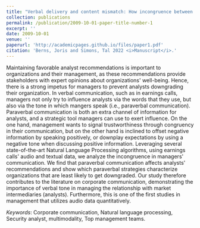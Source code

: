 ```yaml
---
title: "Verbal delivery and content mismatch: How incongruence between managers' tone of voice and word sentiment affects security analysts' recommendations"
collection: publications
permalink: /publication/2009-10-01-paper-title-number-1
excerpt: ''
date: 2009-10-01
venue: ''
paperurl: 'http://academicpages.github.io/files/paper1.pdf'
citation: 'Berns, Joris and Simons, Tal 2022 <i>Manuscript</i>.'
---
```


Maintaining favorable analyst recommendations is important to organizations and their management, as these recommendations provide stakeholders with expert opinions about organizations' well-being. Hence, there is a strong impetus for managers to prevent analysts downgrading their organization. In verbal communication, such as in earnings calls, managers not only try to influence analysts via the words that they use, but also via the tone in which mangers speak (i.e., paraverbal communication). Paraverbal communication is both an extra channel of information for analysts, and a strategic tool managers can use to exert influence. On the one hand, management wants to signal trustworthiness through congruency in their communication, but on the other hand is inclined to offset negative information by speaking positively, or downplay expectations by using a negative tone when discussing positive information. Leveraging several state-of-the-art Natural Language Processing algorithms, using earnings calls' audio and textual data, we analyze the incongruence in managers' communication. We find that paraverbal communication affects analysts' recommendations and show which paraverbal strategies characterize organizations that are least likely to get downgraded. Our study therefore contributes to the literature on corporate communication, demonstrating the importance of verbal tone in managing the relationship with market intermediaries (analysts). Furthermore, this is one of the first studies in management that utilizes audio data quantitatively.

<i>Keywords</i>: Corporate communication, Natural language processing, Security analyst, multimodality, Top management teams.
